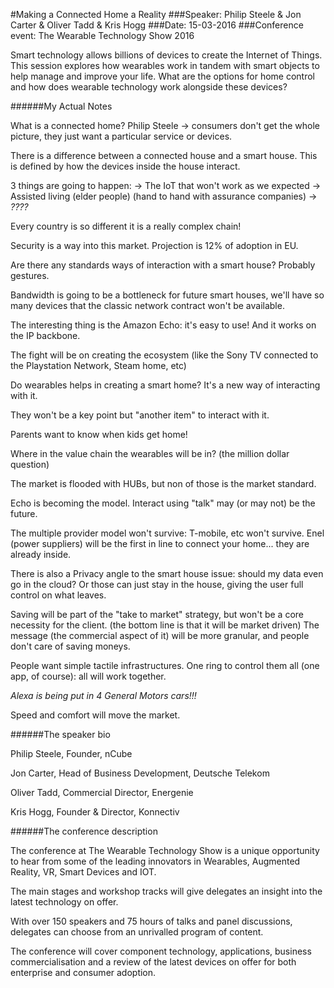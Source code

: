 #Making a Connected Home a Reality
###Speaker: Philip Steele & Jon Carter & Oliver Tadd & Kris Hogg
###Date: 15-03-2016
###Conference event: The Wearable Technology Show 2016

Smart technology allows billions of devices to create the Internet of Things. This session explores how wearables work in tandem with smart objects to help manage and improve your life. What are the options for home control and how does wearable technology work alongside these devices?

######My Actual Notes

What is a connected home?
Philip Steele -> consumers don't get the whole picture, they just want a particular service or devices. 

There is a difference between a connected house and a smart house. This is defined by how the devices inside the house interact.

3 things are going to happen:
-> The IoT that won't work as we expected 
-> Assisted living (elder people) (hand to hand with assurance companies)
-> *????*

Every country is so different it is a really complex chain!

Security is a way into this market.
Projection is 12% of adoption in EU.

Are there any standards ways of interaction with a smart house? Probably gestures.

Bandwidth is going to be a bottleneck for future smart houses, we'll have so many devices that the classic network contract won't be available.

The interesting thing is the Amazon Echo: it's easy to use! And it works on the IP backbone.

The fight will be on creating the ecosystem (like the Sony TV connected to the Playstation Network, Steam home, etc)

Do wearables helps in creating a smart home?
It's a new way of interacting with it.

They won't be a key point but "another item" to interact with it.

Parents want to know when kids get home!

Where in the value chain the wearables will be in? (the million dollar question)

The market is flooded with HUBs, but non of those is the market standard.

Echo is becoming the model. Interact using "talk" may (or may not) be the future.

The multiple provider model won't survive: T-mobile, etc won't survive. Enel (power suppliers) will be the first in line to connect your home... they are already inside.

There is also a Privacy angle to the smart house issue: should my data even go in the cloud? Or those can just stay in the house, giving the user full control on what leaves.

Saving will be part of the "take to market" strategy, but won't be a core necessity for the client. (the bottom line is that it will be market driven)
The message (the commercial aspect of it) will be more granular, and people don't care of saving moneys.

People want simple tactile infrastructures. One ring to control them all (one app, of course): all will work together.

*_Alexa is being put in 4 General Motors cars!!!_*

Speed and comfort will move the market.

######The speaker bio

Philip Steele, Founder, nCube

Jon Carter, Head of Business Development, Deutsche Telekom

Oliver Tadd, Commercial Director, Energenie

Kris Hogg, Founder & Director, Konnectiv
 
######The conference description

The conference at The Wearable Technology Show is a unique opportunity to hear from some of the leading innovators in Wearables, Augmented Reality, VR, Smart Devices and IOT.

The main stages and workshop tracks will give delegates an insight into the latest technology on offer.

With over 150 speakers and 75 hours of talks and panel discussions, delegates can choose from an unrivalled program of content.

The conference will cover component technology, applications, business commercialisation and a review of the latest devices on offer for both enterprise and consumer adoption.